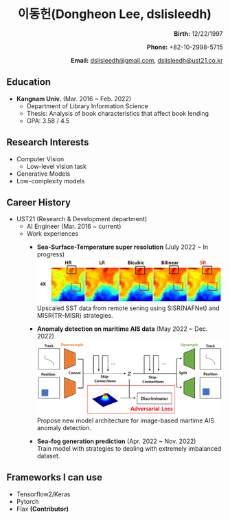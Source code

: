 <h1>
<div align="center">
  이동헌(Dongheon Lee, dslisleedh)
</div>
</h1>

<div align="right">
  <b>Birth:</b> 12/22/1997 
  
  <b>Phone:</b> +82-10-2998-5715  
  
  <b>Email:</b> dslisleedh@gmail.com, dslisleedh@ust21.co.kr
</div>

## Education  
 - <b>Kangnam Univ.</b> (Mar. 2016 ~ Feb. 2022)  
   - Department of Library Information Science  
   - Thesis: Analysis of book characteristics that affect book lending 
   - GPA: 3.58 / 4.5  

## Research Interests  
 - Computer Vision
   - Low-level vision task  
 - Generative Models  
 - Low-complexity models
 
## Career History  
 - UST21 (Research & Development department)
   - AI Engineer (Mar. 2016 ~ current)  
   - Work experiences  
     - <b>Sea-Surface-Temperature super resolution</b> (July 2022 ~ In progress)  
       ![SST_SR_result](https://github.com/dslisleedh/dslisleedh_cv/blob/main/sst_sr_result.PNG)
       Upscaled SST data from remote sening using SISR(NAFNet) and MISR(TR-MISR) strategies.

     - <b>Anomaly detection on maritime AIS data</b> (May 2022 ~ Dec. 2022)  
       ![Model](https://github.com/dslisleedh/dslisleedh_cv/blob/main/ais_ad_aad_model.png)
       Propose new model architecture for image-based martime AIS anomaly detection.

     - <b>Sea-fog generation prediction</b> (Apr. 2022 ~ Nov. 2022)  
        Train model with strategies to dealing with extremely imbalanced dataset.
   
## Frameworks I can use  
 - Tensorflow2/Keras  
 - Pytorch  
 - Flax <b>(Contributor)</b>  
 
